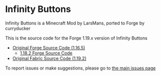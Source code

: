 # Infinity Buttons

Infinity Buttons is a Minecraft Mod by LarsMans, ported to Forge by curryducker

This is the source code for the Forge 1.19.x version of Infinity Buttons
- [Original Forge Source Code (1.16.5)](https://github.com/curryducker/InfinityButtonsForge)
  - [1.18.2 Forge Source Code](https://github.com/curryducker/InfinityButtonsForge-1.18.2)
- [Original Fabric Source Code (1.19.2)](https://github.com/LarsMans64/InfinityButtons)

To report issues or make suggestions, please go to [the main issues page](https://github.com/LarsMans64/InfinityButtons/issues)
